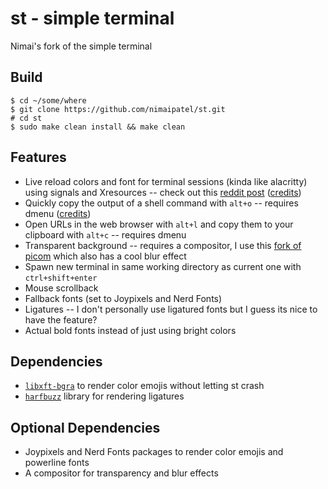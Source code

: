 # st - simple terminal
Nimai's fork of the simple terminal

## Build
```
$ cd ~/some/where
$ git clone https://github.com/nimaipatel/st.git
# cd st
$ sudo make clean install && make clean
```

## Features
- Live reload colors and font for terminal sessions (kinda like alacritty) using signals and Xresources -- check out this [reddit post](https://www.reddit.com/r/suckless/comments/mew0pt/live_reload_colors_for_st_neovim_dwm_dmenu/) ([credits](https://github.com/gnotclub/xst))
- Quickly copy the output of a shell command with `alt+o` -- requires dmenu ([credits](https://github.com/lukesmithxyz/st))
- Open URLs in the web browser with `alt+l` and copy them to your clipboard with `alt+c` -- requires dmenu
- Transparent background -- requires a compositor, I use this [fork of picom](https://github.com/jonaburg/picom) which also has a cool blur effect
- Spawn new terminal in same working directory as current one with `ctrl+shift+enter`
- Mouse scrollback
- Fallback fonts (set to Joypixels and Nerd Fonts)
- Ligatures -- I don't personally use ligatured fonts but I guess its nice to have the feature?
- Actual bold fonts instead of just using bright colors

## Dependencies
- [`libxft-bgra`](https://aur.archlinux.org/packages/libxft-bgra-git/) to render color emojis without letting st crash
- [`harfbuzz`](https://archlinux.org/packages/extra/x86_64/harfbuzz/) library for rendering ligatures

## Optional Dependencies
- Joypixels and Nerd Fonts packages to render color emojis and powerline fonts
- A compositor for transparency and blur effects
